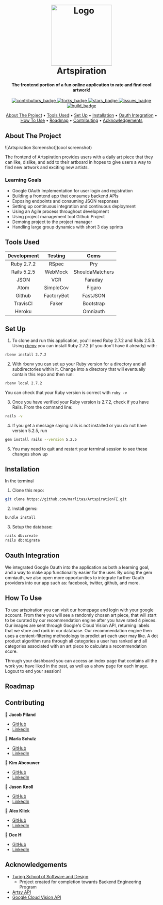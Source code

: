 <!-- PROJECT INFO -->
<h1 align="center">
  <br>
  <a href="https://github.com/marlitas/ArtspirationFE">
    <img src="https://user-images.githubusercontent.com/80797707/133871214-025c2c08-a269-470d-97a3-31aa34a2cabe.jpg" alt="Logo" width="200" height="200"></a>
  <br>
  Artspiration
  <br>
</h1>

<h4 align="center">The frontend portion of a fun online application to rate and find cool artwork!</h4>

<p align="center">
  <a href="https://github.com/marlitas/ArtspirationFE/graphs/contributors">
    <img src="https://img.shields.io/github/contributors/marlitas/ArtspirationFE?style=for-the-badge" alt="contributors_badge">
  </a>
  <a href="https://github.com/marlitas/ArtspirationFE/network/members">
    <img src="https://img.shields.io/github/forks/marlitas/ArtspirationFE?style=for-the-badge" alt="forks_badge">
  </a>
  <a href="https://github.com/marlitas/ArtspirationFE/stargazers">
    <img src="https://img.shields.io/github/stars/marlitas/ArtspirationFE?style=for-the-badge" alt="stars_badge">
  </a>
  <a href="https://github.com/marlitas/ArtspirationFE/issues">
    <img src="https://img.shields.io/github/issues/marlitas/ArtspirationFE?style=for-the-badge" alt="issues_badge">
  </a>
  <a href="">
    <img src="https://img.shields.io/travis/com/marlitas/ArtspirationFE?style=for-the-badge" alt="build_badge">
  </a>


<!-- CONTENTS -->
<p align="center">
  <a href="#about-the-project">About The Project</a> •
  <a href="#tools-used">Tools Used</a> •
  <a href="#set-up">Set Up</a> •
  <a href="installation">Installation</a> •
  <a href="#Oauth-Integration">Oauth Integration</a> •
  <a href="#how-to-use">How To Use</a> •
  <a href="#roadmap">Roadmap</a></li> •
  <a href="#contributing">Contributing</a> •
  <a href="#acknowledgements">Acknowledgements</a>
</p>



## About The Project

![Artspiration Screenshot](cool screenshot)

The frontend of Artspiration provides users with a daily art piece that they can like, dislike, and add to their artboard in hopes to give users a way to find new artwork and exciting new artists.

### Learning Goals

* Google OAuth Implementation for user login and registration
* Building a frontend app that consumes backend APIs
* Exposing endpoints and consuming JSON responses
* Setting up continuous integration and continuous deployment
* Using an Agile process throughout development
* Using project management tool Github Project
* Demoing project to the project manager
* Handling large group dynamics with short 3 day sprints



## Tools Used

| Development | Testing       | Gems            |
|   :----:    |    :----:     |    :----:       |
| Ruby 2.7.2  | RSpec         | Pry             |
| Rails 5.2.5 | WebMock       | ShouldaMatchers |
| JSON        | VCR           | Faraday         |
| Atom        | SimpleCov     | Figaro          |
| Github      | FactoryBot    | FastJSON        |
| TravisCI    | Faker         | Bootstrap       |
| Heroku      |               | Omniauth        |



## Set Up

1. To clone and run this application, you'll need Ruby 2.7.2 and Rails 2.5.3. Using [rbenv](https://github.com/rbenv/rbenv) you can install Ruby 2.7.2 (if you don't have it already) with:
```sh
rbenv install 2.7.2
```
2. With rbenv you can set up your Ruby version for a directory and all subdirectories within it. Change into a directory that will eventually contain this repo and then run:
```sh
rbenv local 2.7.2
```
You can check that your Ruby version is correct with `ruby -v`

3. Once you have verified your Ruby version is 2.7.2, check if you have Rails. From the command line:
```sh
rails -v
```
4. If you get a message saying rails is not installed or you do not have version 5.2.5, run
```sh
gem install rails --version 5.2.5
```
5. You may need to quit and restart your terminal session to see these changes show up



## Installation

In the terminal

1. Clone this repo:
```sh
git clone https://github.com/marlitas/ArtspirationFE.git
```
2. Install gems:
```sh
bundle install
```
3. Setup the database:
```sh
rails db:create
rails db:migrate
```

## Oauth Integration
We integrated Google Oauth into the application as both a learning goal, and a way to make app functionality easier for the user. By using the gem omniauth, we also open more opportunities to integrate further Oauth providers into our app such as: facebook, twitter, github, and more. 

## How To Use

To use artspiration you can visit our homepage and login with your google account. From there you will see a randomly chosen art piece, that will start to be curated by our recommendation engine after you have rated 4 pieces. Our images are sent through Google's Cloud Vision API, returning labels that we store and rank in our database. Our recommendation engine then uses a content-filtering methodology to predict art each user may like. A dot product algorithm runs through all categories a user has ranked and all categories associated with an art piece to calculate a recommendation score. 

Through your dashboard you can access an index page that contains all the work you have liked in the past, as well as a show page for each image. Logout to end your session!



## Roadmap



## Contributing

👤  **Jacob Piland**
- [GitHub](https://github.com/jtpiland)
- [LinkedIn](https://www.linkedin.com/in/jacob-piland/)

👤  **Marla Schulz**
- [GitHub](https://github.com/marlitas)
- [LinkedIn](https://www.linkedin.com/in/marla-a-schulz/)

👤  **Kim Abcouwer**
- [GitHub](https://github.com/kabcouwer)
- [LinkedIn](https://www.linkedin.com/in/kim-abcouwer/)

👤  **Jason Knoll**
- [GitHub](https://github.com/JasonPKnoll)
- [LinkedIn](https://www.linkedin.com/in/jason-p-knoll/)

👤  **Alex Klick**
- [GitHub](https://www.github.com/alexklick)
- [LinkedIn](https://www.linkedin.com/in/alex-klick/)

👤  **Dee H**
- [GitHub](https://github.com/deebot10)
- [LinkedIn](https://www.linkedin.com/in/dee-hill/)



## Acknowledgements

* [Turing School of Software and Design](https://turing.edu/)
  - Project created for completion towards Backend Engineering Program
* [Artsy API](https://www.api.artsy.net/)
* [Google Cloud Vision API](https://cloud.google.com/vision)
